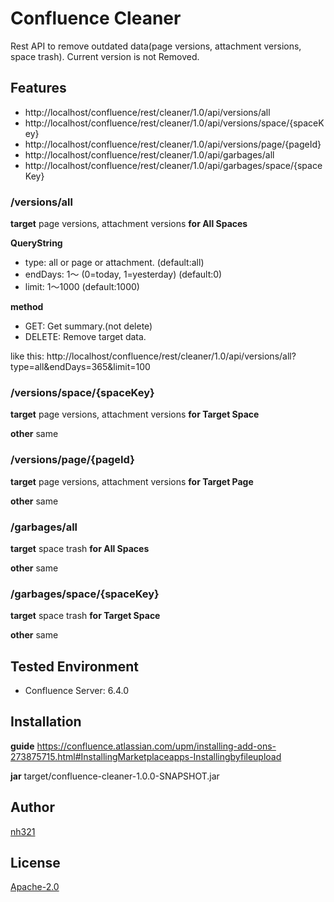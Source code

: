 # Confluence Cleaner

Rest API to remove outdated data(page versions, attachment versions, space trash).
Current version is not Removed.

## Features

- http://localhost/confluence/rest/cleaner/1.0/api/versions/all
- http://localhost/confluence/rest/cleaner/1.0/api/versions/space/{spaceKey}
- http://localhost/confluence/rest/cleaner/1.0/api/versions/page/{pageId}
- http://localhost/confluence/rest/cleaner/1.0/api/garbages/all
- http://localhost/confluence/rest/cleaner/1.0/api/garbages/space/{spaceKey}

### /versions/all

**target**
page versions, attachment versions **for All Spaces**

**QueryString**

- type: all or page or attachment. (default:all)
- endDays: 1～ (0=today, 1=yesterday) (default:0)
- limit: 1～1000 (default:1000)

**method**

- GET: Get summary.(not delete)
- DELETE: Remove target data.

like this:
http://localhost/confluence/rest/cleaner/1.0/api/versions/all?type=all&endDays=365&limit=100

### /versions/space/{spaceKey}

**target**
page versions, attachment versions **for Target Space**

**other**
same

### /versions/page/{pageId}

**target**
page versions, attachment versions **for Target Page**

**other**
same

### /garbages/all

**target**
space trash **for All Spaces**

**other**
same

### /garbages/space/{spaceKey}

**target**
space trash **for Target Space**

**other**
same

## Tested Environment

- Confluence Server: 6.4.0

## Installation
**guide**
https://confluence.atlassian.com/upm/installing-add-ons-273875715.html#InstallingMarketplaceapps-Installingbyfileupload

**jar**
target/confluence-cleaner-1.0.0-SNAPSHOT.jar

## Author

[nh321](https://github.com/nh321/)

## License

[Apache-2.0](http://opensource.org/licenses/Apache-2.0)
